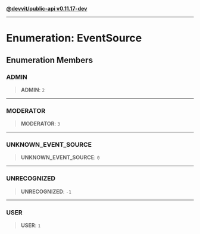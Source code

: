 [**@devvit/public-api v0.11.17-dev**](../README.md)

---

# Enumeration: EventSource

## Enumeration Members

<a id="admin"></a>

### ADMIN

> **ADMIN**: `2`

---

<a id="moderator"></a>

### MODERATOR

> **MODERATOR**: `3`

---

<a id="unknown_event_source"></a>

### UNKNOWN_EVENT_SOURCE

> **UNKNOWN_EVENT_SOURCE**: `0`

---

<a id="unrecognized"></a>

### UNRECOGNIZED

> **UNRECOGNIZED**: `-1`

---

<a id="user"></a>

### USER

> **USER**: `1`
